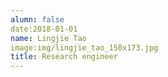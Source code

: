 ```yaml
---
alumn: false
date:2018-01-01
name: Lingjie Tao
image:img/lingjie_tao_150x173.jpg
title: Research engineer
---
```


